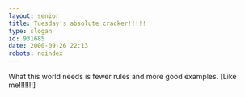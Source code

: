 ```yaml
---
layout: senior
title: Tuesday's absolute cracker!!!!!
type: slogan
id: 931685
date: 2000-09-26 22:13
robots: noindex
---
```

What this world needs is fewer rules and more good examples. [Like me!!!!!!!]